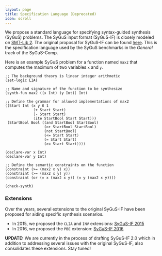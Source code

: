 ```yaml
---
layout: page
title: Specification Language (Deprecated)
icon: scroll
---
```


We propose a standard language for specifying syntax-guided synthesis (SyGuS) problems.
The SyGuS input format (SyGuS-IF) is closely modeled on [SMT-Lib 2].
The original proposal for SyGuS-IF can be found [here](/assets/pdf/SyGuS-IF.pdf).
This is the specification language used by the SyGuS benchmarks in the _General_ track of the SyGuS-Comp.

Here is an example SyGuS problem for a function named `max2`
that computes the maximum of two variables `x` and `y`.

```
;; The background theory is linear integer arithmetic
(set-logic LIA)

;; Name and signature of the function to be synthesize
(synth-fun max2 ((x Int) (y Int)) Int)

;; Define the grammar for allowed implementations of max2
((Start Int (x y 0 1
             (+ Start Start)
             (- Start Start)
             (ite StartBool Start Start)))
 (StartBool Bool ((and StartBool StartBool)
                  (or StartBool StartBool)
                  (not StartBool)
                  (<= Start Start)
                  (= Start Start)
                  (>= Start Start))))

(declare-var x Int)
(declare-var y Int)

;; Define the semantic constraints on the function
(constraint (>= (max2 x y) x))
(constraint (>= (max2 x y) y))
(constraint (or (= x (max2 x y)) (= y (max2 x y))))

(check-synth)
````


### Extensions

Over the years, several extensions to the original SyGuS-IF have been proposed for aiding specific synthesis scenarios.

- In 2015, we proposed the `CLIA` and `INV` extensions: [SyGuS-IF 2015](/assets/pdf/SyGuS-IF_2015.pdf)
- In 2016, we proposed the `PBE` extension: [SyGuS-IF 2016](/assets/pdf/SyGuS-IF_2016.pdf)


**UPDATE:**
We are currently in the process of drafting SyGuS-IF 2.0
which in addition to addressing several issues with the original SyGuS-IF,
also consolidates these extensions.
Stay tuned!

[SMT-Lib 2]: http://smtlib.cs.uiowa.edu/language.shtml
